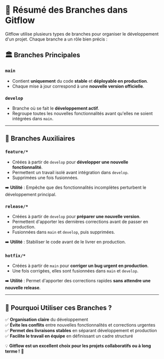 # 🌿 Résumé des Branches dans Gitflow

Gitflow utilise plusieurs types de branches pour organiser le développement d'un projet. Chaque branche a un rôle bien précis :

## 🏛 Branches Principales

### `main`
- Contient **uniquement** du code **stable** et **déployable en production**.
- Chaque mise à jour correspond à une **nouvelle version officielle**.

### `develop`
- Branche où se fait le **développement actif**.
- Regroupe toutes les nouvelles fonctionnalités avant qu'elles ne soient intégrées dans `main`.

---

## 🌱 Branches Auxiliaires

### `feature/*`
- Créées à partir de `develop` pour **développer une nouvelle fonctionnalité**.
- Permettent un travail isolé avant intégration dans `develop`.
- Supprimées une fois fusionnées.

➡️ **Utilité** : Empêche que des fonctionnalités incomplètes perturbent le développement principal.

### `release/*`
- Créées à partir de `develop` pour **préparer une nouvelle version**.
- Permettent d'apporter les dernières corrections avant de passer en production.
- Fusionnées dans `main` et `develop`, puis supprimées.

➡️ **Utilité** : Stabiliser le code avant de le livrer en production.

### `hotfix/*`
- Créées à partir de `main` pour **corriger un bug urgent en production**.
- Une fois corrigées, elles sont fusionnées dans `main` et `develop`.

➡️ **Utilité** : Permet d'apporter des corrections rapides **sans attendre une nouvelle release**.

---

## 🏁 Pourquoi Utiliser ces Branches ?
✅ **Organisation claire** du développement  
✅ **Évite les conflits** entre nouvelles fonctionnalités et corrections urgentes  
✅ **Permet des livraisons stables** en séparant développement et production  
✅ **Facilite le travail en équipe** en définissant un cadre structuré  

💡 **Gitflow est un excellent choix pour les projets collaboratifs ou à long terme !** 🚀
